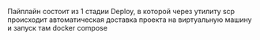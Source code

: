 Пайплайн состоит из 1 стадии Deploy, в которой через утилиту scp происходит автоматическая доставка проекта на виртуальную машину и запуск там docker compose 